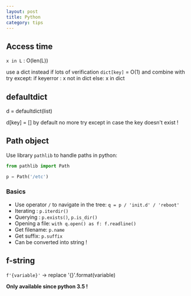```yaml
---
layout: post
title: Python
category: tips
---
```


## Access time

`x in L` : O(len(L))

use a dict instead if lots of verification
`dict[key]` = O(1) and combine with try except:
if keyerror : x not in dict
else: x in dict 
 

## defaultdict

d = defaultdict(list)

d[key] = [] by default
no more try except in case the key doesn't exist !

## Path object

Use library `pathlib` to handle paths in python:

```python
from pathlib import Path

p = Path('/etc')
```

### Basics

- Use operator `/` to navigate in the tree: `q = p / 'init.d' / 'reboot'`
- Iterating : `p.iterdir()`
- Querying : `p.exists()`, `p.is_dir()`
- Opening a file: `with q.open() as f: f.readline()`
- Get filename: `p.name`
- Get suffix: `p.suffix`
- Can be converted into string !

## f-string

`f'{variable}'` -> replace '{}'.format(variable)

**Only available since python 3.5 !**

